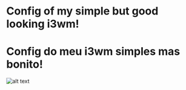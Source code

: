 # Config of my simple but good looking i3wm!
# Config do meu i3wm simples mas bonito!
![alt text](https://plus.diolinux.com.br/uploads/default/optimized/3X/f/7/f7a2d6647e32c53fc90300643cd431ba0baa5790_2_690x387.png)
